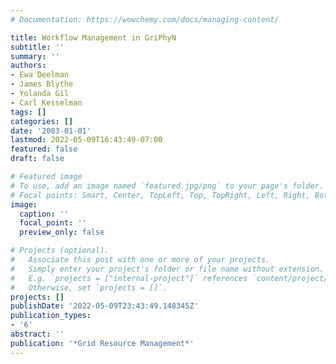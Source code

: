 ```yaml
---
# Documentation: https://wowchemy.com/docs/managing-content/

title: Workflow Management in GriPhyN
subtitle: ''
summary: ''
authors:
- Ewa Deelman
- James Blythe
- Yolanda Gil
- Carl Kesselman
tags: []
categories: []
date: '2003-01-01'
lastmod: 2022-05-09T16:43:49-07:00
featured: false
draft: false

# Featured image
# To use, add an image named `featured.jpg/png` to your page's folder.
# Focal points: Smart, Center, TopLeft, Top, TopRight, Left, Right, BottomLeft, Bottom, BottomRight.
image:
  caption: ''
  focal_point: ''
  preview_only: false

# Projects (optional).
#   Associate this post with one or more of your projects.
#   Simply enter your project's folder or file name without extension.
#   E.g. `projects = ["internal-project"]` references `content/project/deep-learning/index.md`.
#   Otherwise, set `projects = []`.
projects: []
publishDate: '2022-05-09T23:43:49.148345Z'
publication_types:
- '6'
abstract: ''
publication: '*Grid Resource Management*'
---
```

